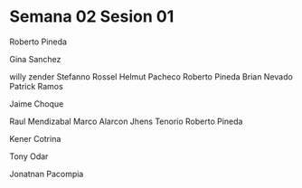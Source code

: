 # Semana 02 Sesion 01

Roberto Pineda

Gina Sanchez







willy zender
Stefanno Rossel
Helmut Pacheco
Roberto Pineda 
Brian Nevado
Patrick Ramos



Jaime Choque

Raul Mendizabal
Marco Alarcon
Jhens Tenorio
Roberto Pineda

Kener Cotrina



Tony Odar



Jonatnan Pacompia 



